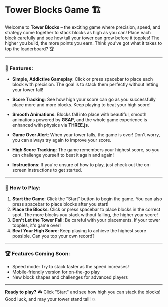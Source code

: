 # Tower Blocks Game 🏗️

Welcome to **Tower Blocks** – the exciting game where precision, speed, and strategy come together to stack blocks as high as you can! Place each block carefully and see how tall your tower can grow before it topples! The higher you build, the more points you earn. Think you've got what it takes to top the leaderboard? 🏆

---

### 🎉 **Features**:

- **Simple, Addictive Gameplay**: Click or press spacebar to place each block with precision. The goal is to stack them perfectly without letting your tower fall!
  
- **Score Tracking**: See how high your score can go as you successfully place more and more blocks. Keep playing to beat your high score!

- **Smooth Animations**: Blocks fall into place with beautiful, smooth animations powered by **GSAP**, and the whole game experience is enhanced with physics via **THREE.js**.

- **Game Over Alert**: When your tower falls, the game is over! Don't worry, you can always try again to improve your score.

- **High Score Tracking**: The game remembers your highest score, so you can challenge yourself to beat it again and again!

- **Instructions**: If you're unsure of how to play, just check out the on-screen instructions to get started.

---

### 🚀 **How to Play**:

1. **Start the Game**: Click the "Start" button to begin the game. You can also press spacebar to place blocks after you start!
2. **Place the Blocks**: Click or press spacebar to place blocks in the correct spot. The more blocks you stack without falling, the higher your score!
3. **Don't Let the Tower Fall**: Be careful with your placements. If your tower topples, it's game over!
4. **Beat Your High Score**: Keep playing to achieve the highest score possible. Can you top your own record?

---

### 🏆 **Features Coming Soon**:
- Speed mode: Try to stack faster as the speed increases!
- Mobile-friendly version for on-the-go play
- New block shapes and challenges for advanced players

---

**Ready to play?** 🎮 Click "Start" and see how high you can stack the blocks! Good luck, and may your tower stand tall! 💥
